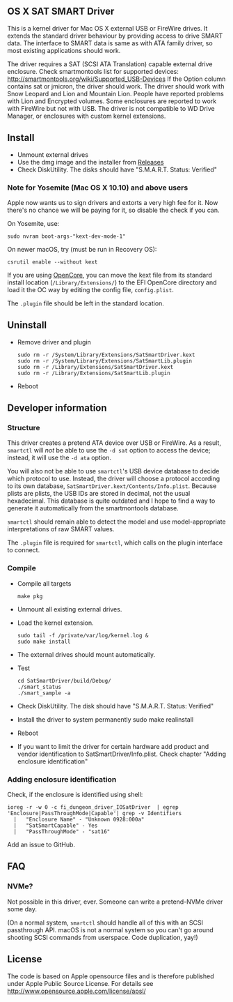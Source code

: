 OS X SAT SMART Driver
---------------------

This is a kernel driver for Mac OS X external USB or FireWire drives.
It extends the standard driver behaviour by providing access to drive
SMART data. The interface to SMART data is same as with ATA family
driver, so most existing applications should work. 

The driver requires a SAT (SCSI ATA Translation) capable external
drive enclosure. Check smartmontools list for supported devices:
http://smartmontools.org/wiki/Supported_USB-Devices 
If the Option column contains sat or jmicron, the driver should work.
The driver should work with Snow Leopard and Lion and Mountain Lion. 
People have reported problems with Lion and Encrypted volumes. 
Some enclosures are reported to work with FireWire but not with USB.
The driver is not compatible to WD Drive Manager, or enclosures 
with custom kernel extensions.

Install
-------
 
 * Unmount external drives
 * Use the dmg image and the installer from [Releases](https://github.com/Artoria2e5/SatSmartDriver_kext/Releases)
 * Check DiskUtility. The disks should have "S.M.A.R.T. Status: Verified"


### Note for Yosemite (Mac OS X 10.10) and above users

Apple now wants us to sign drivers and extorts a very high fee for it.
Now there's no chance we will be paying for it, so disable the check if
you can.

On Yosemite, use:

    sudo nvram boot-args-"kext-dev-mode-1"

On newer macOS, try (must be run in Recovery OS):

    csrutil enable --without kext

If you are using [OpenCore](https://github.com/acidanthera/OpenCorePkg),
you can move the kext file from its standard install location
(`/Library/Extensions/`) to the EFI OpenCore directory and load it the OC way
by editing the config file, `config.plist`.

The `.plugin` file should be left in the standard location.

Uninstall
---------

 * Remove driver and plugin
   ```
   sudo rm -r /System/Library/Extensions/SatSmartDriver.kext
   sudo rm -r /System/Library/Extensions/SatSmartLib.plugin
   sudo rm -r /Library/Extensions/SatSmartDriver.kext
   sudo rm -r /Library/Extensions/SatSmartLib.plugin
   ```
 * Reboot


Developer information
---------------------

### Structure

This driver creates a pretend ATA device over USB or FireWire. As a result,
`smartctl` will *not* be able to use the `-d sat` option to access the device;
instead, it will use the `-d ata` option.

You will also not be able to use `smartctl`'s USB device database to decide which
protocol to use. Instead, the driver will choose a protocol according to its
own database, `SatSmartDriver.kext/Contents/Info.plist`. Because plists are plists,
the USB IDs are stored in decimal, not the usual hexadecimal. This database is
quite outdated and I hope to find a way to generate it automatically from the
smartmontools database.

`smartctl` should remain able to detect the model and use model-appropriate
interpretations of raw SMART values.

The `.plugin` file is required for `smartctl`, which calls on the plugin interface
to connect.

### Compile

 * Compile all targets
   ```
   make pkg
   ```

 * Unmount all existing external drives.

 * Load the kernel extension.
   ```
   sudo tail -f /private/var/log/kernel.log &
   sudo make install
   ```

 * The external drives should mount automatically.

 * Test
   ```
   cd SatSmartDriver/build/Debug/
   ./smart_status
   ./smart_sample -a
   ```

 * Check DiskUtility. The disk should have "S.M.A.R.T. Status: Verified"

 * Install the driver to system permanently
    sudo make realinstall

 * Reboot

 * If you want to limit the driver for certain hardware add product 
   and vendor identification to SatSmartDriver/Info.plist.
   Check chapter "Adding enclosure identification"


### Adding enclosure identification

Check, if the enclosure is identified using shell:

```bash-session
ioreg -r -w 0 -c fi_dungeon_driver_IOSatDriver  | egrep 'Enclosure|PassThroughMode|Capable'| grep -v Identifiers
  |   "Enclosure Name" - "Unknown 0928:000a"
  |   "SatSmartCapable" - Yes
  |   "PassThroughMode" - "sat16"
```

Add an issue to GitHub.

FAQ
---

### NVMe?

Not possible in this driver, ever.  Someone can write a pretend-NVMe driver
some day.

(On a normal system, `smartctl` should handle all of this with an SCSI
passthrough API.  macOS is not a normal system so you can't go around shooting
SCSI commands from userspace.  Code duplication, yay!)

License
-------

The code is based on Apple opensource files and is therefore published
under Apple Public Source License. For details see
http://www.opensource.apple.com/license/apsl/
